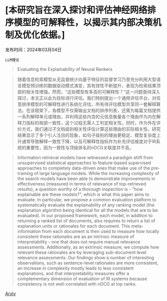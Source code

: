# [本研究旨在深入探讨和评估神经网络排序模型的可解释性，以揭示其内部决策机制及优化依据。]

发布时间：2024年03月04日

`LLM理论`

> Evaluating the Explainability of Neural Rankers

> 随着信息检索模型从无监督统计向基于特征的监督学习乃至充分利用大型语言模型预训练的数据驱动模式演变，其有效性不断提升，表现为检索结果顶部的相关性增强。然而，“这些模型有多高的可解释性？”这一问题亟待深入探讨，本文正以此为目标进行评估。我们特别提出一个通用评估平台，对任意排序模型的可解释性进行系统化评估，所有待评估模型共享同一套解释算法。在该框架下，各模型不仅需输出文档的排序列表，还需为每篇文档提供一系列解释单元或理由，并利用这些内含的元信息衡量各个理由作为内在解释力指标的局部一致性，这个过程无需人工判定相关性。同时，作为外在评价方式，我们通过子文档级别相关性评估计算这些理由的实际相关性。研究结果显示了多个引人注目的现象，如句子级别的理由更稳定、模型复杂度上升通常导致解释一致性下降，以及可解释性指标作为补充评估维度对于IR系统的重要性，因为一致性与顶级排名的nDCG关联度并不高。

> Information retrieval models have witnessed a paradigm shift from unsupervised statistical approaches to feature-based supervised approaches to completely data-driven ones that make use of the pre-training of large language models. While the increasing complexity of the search models have been able to demonstrate improvements in effectiveness (measured in terms of relevance of top-retrieved results), a question worthy of a thorough inspection is - "how explainable are these models?", which is what this paper aims to evaluate. In particular, we propose a common evaluation platform to systematically evaluate the explainability of any ranking model (the explanation algorithm being identical for all the models that are to be evaluated). In our proposed framework, each model, in addition to returning a ranked list of documents, also requires to return a list of explanation units or rationales for each document. This meta-information from each document is then used to measure how locally consistent these rationales are as an intrinsic measure of interpretability - one that does not require manual relevance assessments. Additionally, as an extrinsic measure, we compute how relevant these rationales are by leveraging sub-document level relevance assessments. Our findings show a number of interesting observations, such as sentence-level rationales are more consistent, an increase in complexity mostly leads to less consistent explanations, and that interpretability measures offer a complementary dimension of evaluation of IR systems because consistency is not well-correlated with nDCG at top ranks.

[Arxiv](https://arxiv.org/abs/2403.01981)